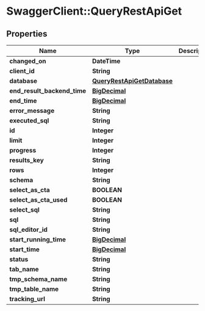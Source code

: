 # SwaggerClient::QueryRestApiGet

## Properties
Name | Type | Description | Notes
------------ | ------------- | ------------- | -------------
**changed_on** | **DateTime** |  | [optional] 
**client_id** | **String** |  | 
**database** | [**QueryRestApiGetDatabase**](QueryRestApiGetDatabase.md) |  | 
**end_result_backend_time** | [**BigDecimal**](BigDecimal.md) |  | [optional] 
**end_time** | [**BigDecimal**](BigDecimal.md) |  | [optional] 
**error_message** | **String** |  | [optional] 
**executed_sql** | **String** |  | [optional] 
**id** | **Integer** |  | [optional] 
**limit** | **Integer** |  | [optional] 
**progress** | **Integer** |  | [optional] 
**results_key** | **String** |  | [optional] 
**rows** | **Integer** |  | [optional] 
**schema** | **String** |  | [optional] 
**select_as_cta** | **BOOLEAN** |  | [optional] 
**select_as_cta_used** | **BOOLEAN** |  | [optional] 
**select_sql** | **String** |  | [optional] 
**sql** | **String** |  | [optional] 
**sql_editor_id** | **String** |  | [optional] 
**start_running_time** | [**BigDecimal**](BigDecimal.md) |  | [optional] 
**start_time** | [**BigDecimal**](BigDecimal.md) |  | [optional] 
**status** | **String** |  | [optional] 
**tab_name** | **String** |  | [optional] 
**tmp_schema_name** | **String** |  | [optional] 
**tmp_table_name** | **String** |  | [optional] 
**tracking_url** | **String** |  | [optional] 

